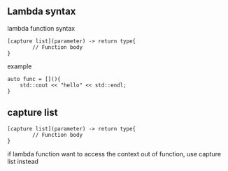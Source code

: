 ## Lambda syntax

lambda function syntax

```
[capture list](parameter) -> return type{
        // Function body
}
```

example
```
auto func = [](){
    std::cout << "hello" << std::endl;
}
```

## capture list
```
[capture list](parameter) -> return type{
        // Function body
}
```

if lambda function want to access the context out of function, use capture list instead